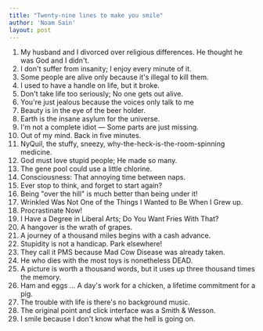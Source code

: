 ```yaml
---
title: "Twenty-nine lines to make you smile"
author: 'Noam Sain'
layout: post
---
```


1. My husband and I divorced over religious differences. He thought he was God and I didn't.
2. I don't suffer from insanity; I enjoy every minute of it.
3. Some people are alive only because it's illegal to kill them.
4. I used to have a handle on life, but it broke.
5. Don't take life too seriously; No one gets out alive.
6. You're just jealous because the voices only talk to me
7. Beauty is in the eye of the beer holder.
8. Earth is the insane asylum for the universe.
9. I'm not a complete idiot — Some parts are just missing.
10. Out of my mind. Back in five minutes.
11. NyQuil, the stuffy, sneezy, why-the-heck-is-the-room-spinning medicine.
12. God must love stupid people; He made so many.
13. The gene pool could use a little chlorine.
14. Consciousness: That annoying time between naps.
15. Ever stop to think, and forget to start again?
16. Being "over the hill" is much better than being under it!
17. Wrinkled Was Not One of the Things I Wanted to Be When I Grew up.
18. Procrastinate Now!
19. I Have a Degree in Liberal Arts; Do You Want Fries With That?
20. A hangover is the wrath of grapes.
21. A journey of a thousand miles begins with a cash advance.
22. Stupidity is not a handicap. Park elsewhere!
23. They call it PMS because Mad Cow Disease was already taken.
24. He who dies with the most toys is nonetheless DEAD.
25. A picture is worth a thousand words, but it uses up three thousand times the memory.
26. Ham and eggs … A day's work for a chicken, a lifetime commitment for a pig.
27. The trouble with life is there's no background music.
28. The original point and click interface was a Smith &amp; Wesson.
29. I smile because I don't know what the hell is going on.
